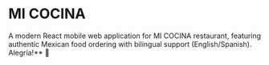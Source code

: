 # MI COCINA 

A modern React mobile web application for MI COCINA restaurant, featuring authentic Mexican food ordering with bilingual support (English/Spanish).
 Alegría!** 🎉
